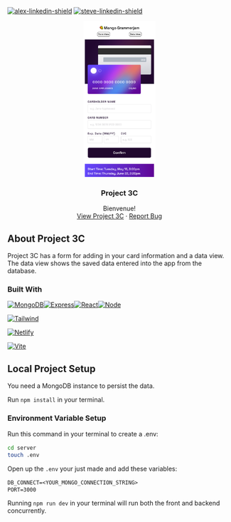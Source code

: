 [![alex-linkedin-shield]][alex-linkedin-url]
[![steve-linkedin-shield]][steve-linkedin-url]

<div align="center">
<a href="https://github.com/Mango-Entertainment/project3C">
    <img src="./screenshots/project3C.png" style="height:350px" />
  </a>

  <h3 align="center">Project 3C</h3>

   <p align="center">
    Bienvenue! 
    <br />
    <a href="https://main--mango-grammerjam-p3c.netlify.app/">View Project 3C</a>
    ·
    <a href="https://github.com/Mango-Entertainment/project3C/issues/new">Report Bug</a>
  </p>
</div>

## About Project 3C

Project 3C has a form for adding in your card information and a data view. The data view shows the saved data entered into the app from the database.

### Built With

[![MongoDB][Mongodb]][Mongo-url][![Express][Expressjs]][Express-url][![React][React.js]][React-url][![Node][Node.js]][Node-url]

[![Tailwind][Tailwindcss]][Tailwind-url]

[![Netlify][NETLIFY]][Netlify-url]

[![Vite]][Vite-url]


## Local Project Setup

You need a MongoDB instance to persist the data.

Run `npm install` in your terminal.

### Environment Variable Setup

Run this command in your terminal to create a .env:

```bash
cd server
touch .env
```

Open up the `.env` your just made and add these variables:

```
DB_CONNECT=<YOUR_MONGO_CONNECTION_STRING>
PORT=3000
```

Running `npm run dev` in your terminal will run both the front and backend concurrently.


[alex-linkedin-shield]: https://img.shields.io/badge/-Alex's_LinkedIn-black.svg?style=for-the-badge&logo=linkedin&colorB=555
[alex-linkedin-url]: https://www.linkedin.com/in/alexcurtisslep/
[steve-linkedin-url]: https://www.linkedin.com/in/stevesmodish/
[steve-linkedin-shield]: https://img.shields.io/badge/-Steve's_LinkedIn-black.svg?style=for-the-badge&logo=linkedin&colorB=555
[React.js]: https://img.shields.io/badge/React-20232A?style=for-the-badge&logo=react&logoColor=61DAFB
[React-url]: https://reactjs.org/
[Tailwindcss]: https://img.shields.io/badge/Tailwind_CSS-38B2AC?style=for-the-badge&logo=tailwind-css&logoColor=white
[Tailwind-url]: https://tailwindcss.com/
[Mongo-url]: https://www.mongodb.com/
[Mongodb]: https://img.shields.io/badge/MongoDB-4EA94B?style=for-the-badge&logo=mongodb&logoColor=white
[Express-url]: https://expressjs.com/
[Expressjs]: https://img.shields.io/badge/Express.js-404D59?style=for-the-badge
[Node-url]: https://nodejs.org/en
[Node.js]: https://img.shields.io/badge/Node.js-43853D?style=for-the-badge&logo=node.js&logoColor=white
[Netlify-url]: https://www.netlify.com/
[NETLIFY]: https://img.shields.io/badge/Netlify-00C7B7?style=for-the-badge&logo=netlify&logoColor=white
[Vite-url]: https://vitejs.dev/
[Vite]: https://img.shields.io/badge/Vite-B73BFE?style=for-the-badge&logo=vite&logoColor=FFD62E
